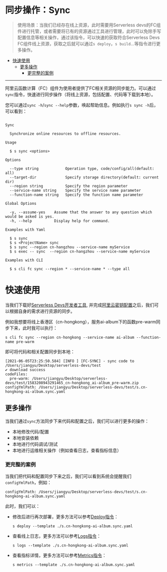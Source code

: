 # 同步操作：Sync

> 使用场景：当我们已经存在线上资源，此时需要用Serverless devs的FC组件进行托管，或者需要将已有的资源通过工具进行管理，此时可以免除手写配置信息等相关操作，通过该指令，可以快速的获取符合Serverless Devs FC组件线上资源，获取之后就可以通过`s deploy`，`s build`...等指令进行更多操作。

- [快速使用](#快速使用)
    - [更多操作](#更多操作)
        - [更完整的案例](#更完整的案例)

---------

阿里云函数计算（FC）组件为使用者提供了FC相关资源的同步能力。可以通过`sync`指令，快速进行同步操作（将线上资源，包括配置、代码等下载到本地）。

您可以通过`sync -h`/`sync --help`参数，唤起帮助信息。例如执行`s sync -h`后，可以看到：

```

Sync 

  Synchronize online resources to offline resources.

Usage

  $ s sync <options> 

Options

  --type string            Operation type, code/config/all(default: all)    
  --target-dir             Specify storage directory(default: current dir) 
  --region string          Specify the region parameter                    
  --service-name string    Specify the service name parameter     
  --function-name string   Specify the function name parameter 

Global Options

  -y, --assume-yes    Assume that the answer to any question which would be asked is yes. 
  -h, --help          Display help for command.                                           

Examples with Yaml

  $ s sync
  $ s <ProjectName> sync
  $ s sync --region cn-hangzhou --service-name myService
  $ s exec -- sync  --region cn-hangzhou --service-name myService

Examples with CLI

  $ s cli fc sync --region * --service-name * --type all

```

# 快速使用

当我们下载好[Serverless Devs开发者工具](../Getting-started/Install-tutorial.md), 并完成[阿里云密钥配置](../Getting-started/Setting-up-credentials.md)之后，我们可以根据自身的需求进行资源的同步。

例如我想要将线上香港区（cn-hongkong），服务ai-album下的函数pre-warm同步下来，此时我可以执行：

```
s cli fc sync --region cn-hongkong --service-name ai-album --function-name pre-warm
```

即可将代码和相关配置同步到本地：

```
[2021-06-05T23:25:50.584] [INFO ] [FC-SYNC] - sync code to /Users/jiangyu/Desktop/serverless-devs/test
✔ download success
codeFiles:
  pre-warm: /Users/jiangyu/Desktop/serverless-devs/test/1583208943291465_cn-hongkong_ai-album_pre-warm.zip
configYmlPath: /Users/jiangyu/Desktop/serverless-devs/test/s.cn-hongkong-ai-album.sync.yaml
```

## 更多操作

当我们通过`sync`方法同步下来代码和配置之后，我们可以进行更多的操作：
- 本地修改代码/配置
- 本地安装依赖
- 本地进行代码调试/测试
- 本地进行运维相关操作（例如查看日志，查看指标信息）

### 更完整的案例

当我们把代码和配置同步下来之后，我们可以看到系统会提醒我们`configYmlPath`，例如：

```
configYmlPath: /Users/jiangyu/Desktop/serverless-devs/test/s.cn-hongkong-ai-album.sync.yaml
```

此时，我们可以：

- 修改后进行再次部署，更多方法可以参考[Deploy指令](./deploy.md)：
    ```
    s deploy --template ./s.cn-hongkong-ai-album.sync.yaml
    ```
- 查看线上日志，更多方法可以参考[Logs指令](./logs.md)：
    ```
    s logs --template ./s.cn-hongkong-ai-album.sync.yaml
    ```
- 查看指标详情，更多方法可以参考[Metrics指令](./metrics.md)：
    ```
    s metrics --template ./s.cn-hongkong-ai-album.sync.yaml
    ```  


